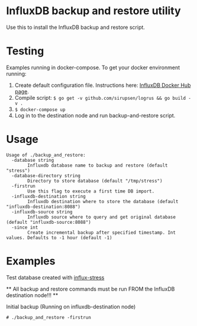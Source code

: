 # InfluxDB backup and restore utility
Use this to install the InfluxDB backup and restore script.

# Testing
Examples running in docker-compose.
To get your docker environment running:
1. Create default configuration file. Instructions here: [InfluxDB Docker Hub page](https://hub.docker.com/_/influxdb).
2. Compile script: ```$ go get -v github.com/sirupsen/logrus && go build -v .```
3. ```$ docker-compose up```
4. Log in to the destination node and run backup-and-restore script.

# Usage
```# ./backup_and_restore -h         
Usage of ./backup_and_restore:
  -database string
        Influxdb database name to backup and restore (default "stress")
  -database-directory string
        Directory to store database (default "/tmp/stress")
  -firstrun
        Use this flag to execute a first time DB import.
  -influxdb-destination string
        Influxdb destination where to store the database (default "influxdb-destination:8088")
  -influxdb-source string
        Influxdb source where to query and get original database (default "influxdb-source:8088")
  -since int
        Create incremental backup after specified timestamp. Int values. Defaults to -1 hour (default -1)
```
# Examples
Test database created with [influx-stress](https://github.com/influxdata/influx-stress)

** All backup and restore commands must be run FROM the InfluxDB destination node!!! **

Initial backup (Running on influxdb-destination node)

```# ./backup_and_restore -firstrun```
